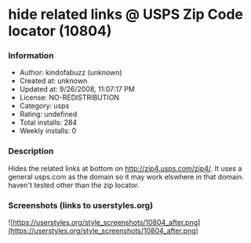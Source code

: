 # hide related links @ USPS Zip Code locator (10804)

### Information
- Author: kindofabuzz (unknown)
- Created at: unknown
- Updated at: 9/26/2008, 11:07:17 PM
- License: NO-REDISTRIBUTION
- Category: usps
- Rating: undefined
- Total installs: 284
- Weekly installs: 0


### Description
Hides the related links at bottom on http://zip4.usps.com/zip4/. It uses a general usps.com as the domain so it may work elswhere in that domain.  haven't tested other than the zip locator.


### Screenshots (links to userstyles.org)
![https://userstyles.org/style_screenshots/10804_after.png](https://userstyles.org/style_screenshots/10804_after.png)


